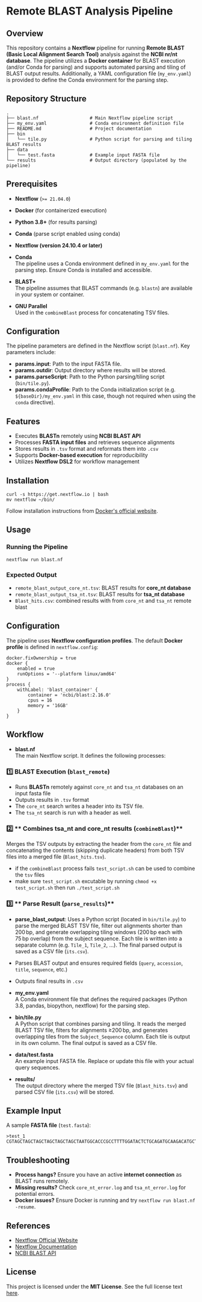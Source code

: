
# Remote BLAST Analysis Pipeline

## Overview
This repository contains a **Nextflow** pipeline for running **Remote BLAST (Basic Local Alignment Search Tool)** analysis against the **NCBI nr/nt database**. The pipeline utilizes a **Docker container** for BLAST execution (and/or Conda for parsing) and supports automated parsing and tiling of BLAST output results. Additionally, a YAML configuration file (`my_env.yaml`) is provided to define the Conda environment for the parsing step.

## Repository Structure

```plaintext
.
├── blast.nf                   # Main Nextflow pipeline script
├── my_env.yaml                # Conda environment definition file
├── README.md                  # Project documentation
├── bin
│   └── tile.py                # Python script for parsing and tiling BLAST results
├── data
│   └── test.fasta             # Example input FASTA file
└── results                    # Output directory (populated by the pipeline)

```


## Prerequisites

- **Nextflow** (`>= 21.04.0`)
- **Docker** (for containerized execution)
- **Python 3.8+** (for results parsing)
- **Conda**  (parse script enabled using conda)

- **Nextflow (version 24.10.4 or later)**
- **Conda**  
  The pipeline uses a Conda environment defined in `my_env.yaml` for the parsing step. Ensure Conda is installed and accessible.

- **BLAST+**  
  The pipeline assumes that BLAST commands (e.g. `blastn`) are available in your system or container.

- **GNU Parallel**  
  Used in the `combineBlast` process for concatenating TSV files.

## Configuration

The pipeline parameters are defined in the Nextflow script (`blast.nf`). Key parameters include:

- **params.input**: Path to the input FASTA file.
- **params.outdir**: Output directory where results will be stored.
- **params.parseScript**: Path to the Python parsing/tiling script (`bin/tile.py`).
- **params.condaProfile**: Path to the Conda initialization script (e.g. `${baseDir}/my_env.yaml` in this case, though not required when using the `conda` directive).

## Features
- Executes **BLASTn** remotely using **NCBI BLAST API**
- Processes **FASTA input files** and retrieves sequence alignments
- Stores results in `.tsv` format and reformats them into `.csv`
- Supports **Docker-based execution** for reproducibility
- Utilizes **Nextflow DSL2** for workflow management


## Installation
```{r, eval=FALSE}
curl -s https://get.nextflow.io | bash
mv nextflow ~/bin/
```

Follow installation instructions from [Docker's official website](https://docs.docker.com/get-docker/).

## Usage
### Running the Pipeline
```{r, eval=FALSE}
nextflow run blast.nf 
```

### Expected Output
- `remote_blast_output_core_nt.tsv`: BLAST results for **core_nt database**
- `remote_blast_output_tsa_nt.tsv`: BLAST results for **tsa_nt database**
- `Blast_hits.csv`: combined results with from `core_nt` and `tsa_nt` remote blast

## Configuration
The pipeline uses **Nextflow configuration profiles**. The default **Docker profile** is defined in `nextflow.config`:
```{r, eval=FALSE}
docker.fixOwnership = true
docker {
    enabled = true
    runOptions = '--platform linux/amd64'
}
process {
    withLabel: 'blast_container' {
        container = 'ncbi/blast:2.16.0'
        cpus = 16
        memory = '16GB'
    }
}
```
  
## Workflow
- **blast.nf**  
The main Nextflow script. It defines the following processes:
### 1️⃣ **BLAST Execution (`blast_remote`)**
- Runs **BLASTn** remotely against `core_nt` and `tsa_nt` databases on an input fasta file
- Outputs results in `.tsv` format
- The `core_nt` search writes a header into its TSV file.
- The `tsa_nt` search is run with a header as well.

### 2️⃣ ** Combines tsa_nt and core_nt results  (`combineBlast`)** 
Merges the TSV outputs by extracting the header from the `core_nt` file and concatenating the contents (skipping duplicate headers) from both TSV files into a merged file (`Blast_hits.tsv`).
- if the `combineBlast` process fails `test_script.sh` can be used to combine the `tsv` files
- make sure `test_script.sh` excutable by running `chmod +x test_script.sh` then run `./test_script.sh`


### 3️⃣ ** Parse Result  (`parse_results`)**
- **parse_blast_output**: Uses a Python script (located in `bin/tile.py`) to parse the merged BLAST TSV file, filter out alignments shorter than 200 bp, and generate overlapping tiling windows (200 bp each with 75 bp overlap) from the subject sequence. Each tile is written into a separate column (e.g. `Tile_1`, `Tile_2`, …). The final parsed output is saved as a CSV file (`its.csv`).
- Parses BLAST output and ensures required fields (`query`, `accession`, `title`, `sequence`, etc.)
- Outputs final results in `.csv`

- **my_env.yaml**  
  A Conda environment file that defines the required packages (Python 3.8, pandas, biopython, nextflow) for the parsing step.

- **bin/tile.py**  
  A Python script that combines parsing and tiling. It reads the merged BLAST TSV file, filters for alignments ≥200 bp, and generates overlapping tiles from the `Subject_Sequence` column. Each tile is output in its own column. The final output is saved as a CSV file.

- **data/test.fasta**  
  An example input FASTA file. Replace or update this file with your actual query sequences.

- **results/**  
  The output directory where the merged TSV file (`Blast_hits.tsv`) and parsed CSV file (`its.csv`) will be stored.

## Example Input
A sample **FASTA file** (`test.fasta`):
```{r, eval=FALSE}
>test_1
CGTAGCTAGCTAGCTAGCTAGCTAGCTAATGGCACCCGCCTTTTGGATACTCTGCAGATGCAAGACATGCTCTAAACTCAGTCACCTGGATGCCGAGGGAATCAGAGTTTTTGGCCGCGAATGGAACAGAAACTCATCAACCTACAAACAACACCTCAGGATCCCCCCAGCCAAAGTATCAACTTCACGT
```

## Troubleshooting
- **Process hangs?** Ensure you have an active **internet connection** as BLAST runs remotely.
- **Missing results?** Check `core_nt_error.log` and `tsa_nt_error.log` for potential errors.
- **Docker issues?** Ensure Docker is running and try `nextflow run blast.nf -resume`.

## References
- [Nextflow Official Website](https://www.nextflow.io)
- [Nextflow Documentation](https://www.nextflow.io/docs/latest/)
- [NCBI BLAST API](https://blast.ncbi.nlm.nih.gov/Blast.cgi?PAGE_TYPE=BlastDocs)

## License
This project is licensed under the **MIT License**. See the full license text [here](https://opensource.org/licenses/MIT).

